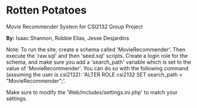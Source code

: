 # Rotten Potatoes
Movie Recommender System for CSI2132 Group Project

**By:** Isaac Shannon, Robbie Elias, Jesse Desjardins

Note: To run the site, create a schema called 'MovieRecommender'. Then execute the 'raw.sql' and then 'seed.sql' scripts. Create a login role for the schema, and make sure you add a 'search_path' variable which is set to the value of 'MovieRecommender'. You can do so with the following command (assuming the user is csi2132): 'ALTER ROLE csi2132 SET search_path = "MovieRecommender";'.

Make sure to modify the 'Web/includes/settings.ini.php' to match your settings.
